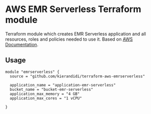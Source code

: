# AWS EMR Serverless Terraform module

Terraform module which creates EMR Serverless application and all resources, roles and policies needed to use it. Based on [AWS Documentation](https://docs.aws.amazon.com/emr/latest/EMR-Serverless-UserGuide/getting-started.html).

## Usage

```hcl
module "emrserverless" {
  source = "github.com/kierandidi/terraform-aws-emrserverless"

  application_name = "application-emr-serverless"
  bucket_name = "bucket-emr-serverless"
  application_max_memory = "4 GB"
  application_max_cores = "1 vCPU"

}
```

